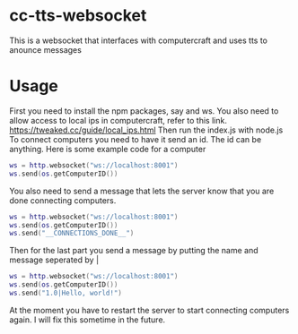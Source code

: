 # cc-tts-websocket
This is a websocket that interfaces with computercraft and uses tts to anounce messages
# Usage
First you need to install the npm packages, say and ws.
You also need to allow access to local ips in computercraft, refer to this link. 
https://tweaked.cc/guide/local_ips.html 
Then run the index.js with node.js
To connect computers you need to have it send an id. The id can be anything.
Here is some example code for a computer
```lua
ws = http.websocket("ws://localhost:8001")
ws.send(os.getComputerID())
```
You also need to send a message that lets the server know that you are done connecting computers.
```lua
ws = http.websocket("ws://localhost:8001")
ws.send(os.getComputerID())
ws.send("__CONNECTIONS_DONE__")
```
Then for the last part you send a message by putting the name and message seperated by |
```lua
ws = http.websocket("ws://localhost:8001")
ws.send(os.getComputerID())
ws.send("1.0|Hello, world!")
```
At the moment you have to restart the server to start connecting computers again.
I will fix this sometime in the future.
